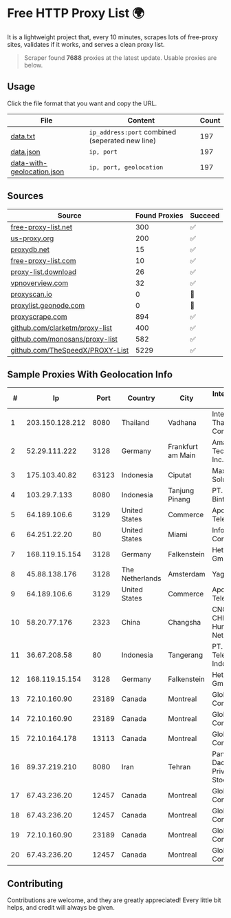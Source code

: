 
# Free HTTP Proxy List 🌍

It is a lightweight project that, every 10 minutes, scrapes lots of free-proxy sites, validates if it works, and serves a clean proxy list.


> Scraper found **7688** proxies at the latest update. Usable proxies are below.

## Usage

Click the file format that you want and copy the URL.


|File|Content|Count|
|----|-------|-----|
|[data.txt](https://raw.githubusercontent.com/themiralay/Proxy-List-World/master/data.txt)|`ip_address:port` combined (seperated new line)|197|
|[data.json](https://raw.githubusercontent.com/themiralay/Proxy-List-World/master/data.json)|`ip, port`|197|
|[data-with-geolocation.json](https://raw.githubusercontent.com/themiralay/Proxy-List-World/master/data-with-geolocation.json)|`ip, port, geolocation`|197|

## Sources

|Source|Found Proxies|Succeed|
|------|-------------|-------|
|[free-proxy-list.net](https://free-proxy-list.net)|300|✅|
|[us-proxy.org](https://www.us-proxy.org)|200|✅|
|[proxydb.net](http://proxydb.net)|15|✅|
|[free-proxy-list.com](https://free-proxy-list.com/?page=&port=&type%5B%5D=http&type%5B%5D=https&up_time=0&search=Search)|10|✅|
|[proxy-list.download](https://www.proxy-list.download/HTTP)|26|✅|
|[vpnoverview.com](https://vpnoverview.com/privacy/anonymous-browsing/free-proxy-servers)|32|✅|
|[proxyscan.io](https://www.proxyscan.io)|0|🚫|
|[proxylist.geonode.com](https://proxylist.geonode.com/api/proxy-list?limit=300&page=1&sort_by=lastChecked&sort_type=desc&protocols=http,https)|0|🚫|
|[proxyscrape.com](https://api.proxyscrape.com/v2/?request=displayproxies&protocol=http&timeout=10000&country=all&ssl=all&anonymity=all)|894|✅|
|[github.com/clarketm/proxy-list](https://raw.githubusercontent.com/clarketm/proxy-list/master/proxy-list-raw.txt)|400|✅|
|[github.com/monosans/proxy-list](https://raw.githubusercontent.com/monosans/proxy-list/main/proxies/http.txt)|582|✅|
|[github.com/TheSpeedX/PROXY-List](https://raw.githubusercontent.com/TheSpeedX/PROXY-List/master/http.txt)|5229|✅|


## Sample Proxies With Geolocation Info

|#|Ip|Port|Country|City|Internet Service Provider|
|-|--|----|-------|----|-------------------------|
|1|203.150.128.212|8080|Thailand|Vadhana|Internet Thailand Company Ltd|
|2|52.29.111.222|3128|Germany|Frankfurt am Main|Amazon Technologies Inc.|
|3|175.103.40.82|63123|Indonesia|Ciputat|Maxindo Mintra Solusi|
|4|103.29.7.133|8080|Indonesia|Tanjung Pinang|PT. Solusindo Bintang Pratama|
|5|64.189.106.6|3129|United States|Commerce|Apogee Telecom Inc.|
|6|64.251.22.20|80|United States|Miami|Infolink Global Corporation|
|7|168.119.15.154|3128|Germany|Falkenstein|Hetzner Online GmbH|
|8|45.88.138.176|3128|The Netherlands|Amsterdam|Yaglom Labs Ltd|
|9|64.189.106.6|3129|United States|Commerce|Apogee Telecom Inc.|
|10|58.20.77.176|2323|China|Changsha|CNC Group CHINA169 Hunan Province Network|
|11|36.67.208.58|80|Indonesia|Tangerang|PT. Telekomunikasi Indonesia|
|12|168.119.15.154|3128|Germany|Falkenstein|Hetzner Online GmbH|
|13|72.10.160.90|23189|Canada|Montreal|GloboTech Communications|
|14|72.10.160.90|23189|Canada|Montreal|GloboTech Communications|
|15|72.10.164.178|13113|Canada|Montreal|GloboTech Communications|
|16|89.37.219.210|8080|Iran|Tehran|Parvaresh Dadeha Co. Private Joint Stock|
|17|67.43.236.20|12457|Canada|Montreal|GloboTech Communications|
|18|67.43.236.20|12457|Canada|Montreal|GloboTech Communications|
|19|72.10.160.90|23189|Canada|Montreal|GloboTech Communications|
|20|67.43.236.20|12457|Canada|Montreal|GloboTech Communications|



## Contributing

Contributions are welcome, and they are greatly appreciated! Every
little bit helps, and credit will always be given.

